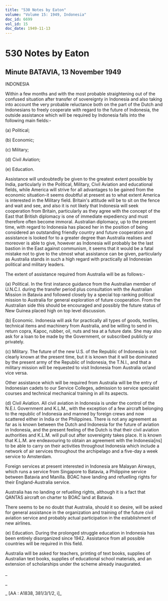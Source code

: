 ```yaml
---
title: "530 Notes by Eaton"
volume: "Volume 15: 1949, Indonesia"
doc_id: 6699
vol_id: 15
doc_date: 1949-11-13
---
```


# 530 Notes by Eaton

## Minute BATAVIA, 13 November 1949

INDONESIA

Within a few months and with the most probable straightening out of the confused situation after transfer of sovereignty in Indonesia and also taking into account the very probable reluctance both on the part of the Dutch and Indonesians to freely cooperate with regard to the future of Indonesia, the outside assistance which will be required by Indonesia falls into the following main fields:-

(a) Political;

(b) Economic;

(c) Military;

(d) Civil Aviation;

(e) Education.

Assistance will undoubtedly be given to the greatest extent possible by India, particularly in the Political, Military, Civil Aviation and educational fields, while America will strive for all advantages to be gained from the economic situation-it seems doubtful at present as to what extent America is interested in the Military field. Britain's attitude will be to sit on the fence and wait and see, and also it is not likely that Indonesia will seek cooperation from Britain, particularly as they agree with the concept of the East that British diplomacy is one of immediate expediency and must therefore often become immoral. Australian diplomacy, up to the present time, with regard to Indonesia has placed her in the position of being considered an outstanding friendly country and future cooperation and assistance is looked for to a greater degree than Australia realises and moreover is able to give, however as Indonesia will probably be the last bastion in the East against communism, it seems that it would be a fatal mistake not to give to the utmost what assistance can be given, particularly as Australia stands in such a high regard with practically all Indonesian political and military leaders.

The extent of assistance required from Australia will be as follows:-

(a) Political. In the first instance guidance from the Australian member of U.N.C.I. during the transfer period plus consultation with the Australian Mission in Batavia and followed closely by a special top ranking political mission to Australia for general exploration of future cooperation. From the Australian side this should be encouraged and possibly the future status of New Guinea placed high on top level discussion.

(b) Economic. Indonesia will ask for practically all types of goods, textiles, technical items and machinery from Australia, and be willing to send in return copra, Kapoc, rubber, oil, nuts and tea at a future date. She may also ask for a loan to be made by the Government, or subscribed publicly or privately.

(c) Military. The future of the new U.S. of the Republic of Indonesia is not clearly known at the present time, but it is known that it will be dominated by the present army of the Republic of Indonesia, the T.N.I., and that a military mission will be requested to visit Indonesia from Australia or/and vice versa.

Other assistance which will be required from Australia will be the entry of Indonesian cadets to our Service Colleges, admission to service specialist courses and technical mechanical training in all its aspects.

(d) Civil Aviation. All civil aviation in Indonesia is under the control of the N.E.I. Government and K.L.M., with the exception of a few aircraft belonging to the republic of Indonesia and manned by foreign crews and now scattered either in India or the Philippines. There is not any agreement as far as is known between the Dutch and Indonesia for the future of aviation in Indonesia, and the present feeling of the Dutch is that their civil aviation authorities and K.L.M. will pull out after sovereignty takes place. It is known that K.L.M. are endeavouring to obtain an agreement with the Indonesia[ns] to be able to carry on their activities throughout Indonesia which include a network of air services throughout the archipelago and a five-day a week service to Amsterdam.

Foreign services at present interested in Indonesia are Malayan Airways, which runs a service from Singapore to Batavia, a Philippine service between Batavia and Manilla. BOAC have landing and refuelling rights for their England-Australia service.

Australia has no landing or refuelling rights, although it is a fact that QANTAS aircraft on charter to BOAC land at Batavia.

There seems to be no doubt that Australia, should it so desire, will be asked for general assistance in the organization and training of the future civil aviation service and probably actual participation in the establishment of new airlines.

(e) Education. During the prolonged struggle education in Indonesia has been entirely disorganized since 1942. Assistance from all possible countries will be required in this field.

Australia will be asked for teachers, printing of text books, supplies of Australian text books, supplies of educational school materials, and an extension of scholarships under the scheme already inaugurated.

_

_

_ [AA : A1838, 381/3/1/2, i]_
